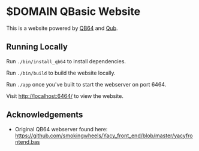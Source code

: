 # $DOMAIN QBasic Website

This is a website powered by [QB64](https://www.qb64.org/) and [Qub](https://qub.jamon.dev).

## Running Locally

Run `./bin/install_qb64` to install dependencies.

Run `./bin/build` to build the website locally.

Run `./app` once you've built to start the webserver on port 6464.

Visit [http://localhost:6464/](http://localhost:6464/) to view the website.

## Acknowledgements

- Original QB64 webserver found here: https://github.com/smokingwheels/Yacy_front_end/blob/master/yacyfrontend.bas
